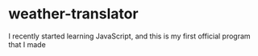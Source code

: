 # weather-translator
I recently started learning JavaScript, and this is my first official program that I made

